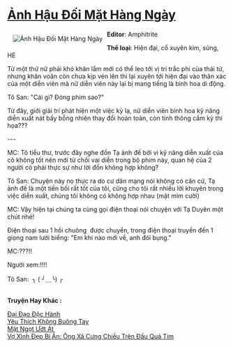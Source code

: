 <a href="https://utruyen.com/anh-hau-doi-mat-hang-ngay/16050/" title="Ảnh Hậu Đối Mặt Hàng Ngày"><h1>Ảnh Hậu Đối Mặt Hàng Ngày</h1></a><div style="display:table"><img align="right" style="float: left; padding: 10px;" src="https://utruyen.com/images/story/200x260/anh-hau-doi-mat-hang-ngay.jpg" alt="Ảnh Hậu Đối Mặt Hàng Ngày"><b>Editor</b>: Amphitrite<p></p><b>Thể loại</b>: Hiện đại, cổ xuyên kim, sủng, HE<p></p>Từ một thứ nữ phải khó khăn lắm mới có thể leo tới vị trí trắc phi của thái tử, nhưng khăn voăn còn chưa kịp vén lên thì lại xuyên tới hiện đại vào thân xác của một diễn viên mà nữ diễn viên này lại bị mang tiếng là bình hoa di động.<p></p>Tô San: "Cái gì? Đóng phim sao?"<p></p>Từ đây, giới giải trí phát hiện một việc kỳ lạ, nữ diễn viên bình hoa kỹ năng diễn xuất nát bấy bỗng nhiên thay đổi hoàn toàn, còn tinh thông cầm kỳ thi họa???<p></p>---<p></p>MC: Tô tiểu thư, trước đây nghe đồn Tạ ảnh đế bởi vì kỹ năng diễn xuất của cô không tốt nên mới từ chối vai diễn trong bộ phim này, quan hệ của 2 người có phải thực sự như lời đồn không hợp không?<p></p>Tô San: Chuyện này nọ thực ra do cư dân mạng nói không có căn cứ, Tạ ảnh đế là một tiền bối rất tốt của tôi, cũng cho tôi rất nhiều lời khuyên trong việc diễn xuất, chúng tôi không có không hợp nhau (mặt mỉm cười)<p></p>MC: Vậy hiện tại chúng ta cùng gọi điện thoại nói chuyện với Tạ Duyên một chút nhé!<p></p>Điện thoại sau 1 hồi chuông  được chuyển, trong điện thoại truyền đến 1 giọng nam lười biếng: "Em khi nào mới về, anh đói bụng."<p></p>MC:???!!<p></p>Người xem:!!!!<p></p>Tô San:  ╮ ( ╯＿╰) ╭</div><p><br><b>Truyện Hay Khác :</b></p><a href="https://utruyen.com/dai-dao-doc-hanh/9964/" alt="Đại Đạo Độc Hành">Đại Đạo Độc Hành</a><br/><a href="https://truyenngontinhay.wordpress.com/2019/10/03/yeu-thich-khong-buong-tay/" alt="Yêu Thích Không Buông Tay">Yêu Thích Không Buông Tay</a><br/><a href="https://github.com/quanluxury/ngontinhhot/tree/master/truyenhay/17658/" alt="Mật Ngọt Ướt Át">Mật Ngọt Ướt Át</a><br/><a href="https://github.com/quanluxury/truyenhot/tree/master/truyenhay/18414/" alt="Vợ Xinh Đẹp Bí Ẩn: Ông Xã Cưng Chiều Trên Đầu Quả Tim">Vợ Xinh Đẹp Bí Ẩn: Ông Xã Cưng Chiều Trên Đầu Quả Tim</a><br/>